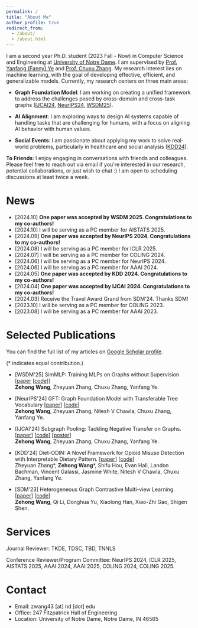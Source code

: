```yaml
---
permalink: /
title: "About Me"
author_profile: true
redirect_from: 
  - /about/
  - /about.html
---
```


I am a second year Ph.D. student (2023 Fall - Now) in Computer Science and Engineering at [University of Notre Dame](https://www.nd.edu/). I am supervised by [Prof. Yanfang (Fanny) Ye](http://yes-lab.org/) and [Prof. Chuxu Zhang](https://chuxuzhang.github.io/). My research interest lies on machine learning, with the goal of developing effective, efficient, and generalizable models. Currently, my research centers on three main areas:

- **Graph Foundation Model**: I am working on creating a unified framework to address the challenges posed by cross-domain and cross-task graphs ([IJCAI24](https://arxiv.org/abs/2402.08907), [NeurIPS24](https://arxiv.org/abs/2411.06070), [WSDM25](https://arxiv.org/abs/2402.08918)).

- **AI Alignment**: I am exploring ways to design AI systems capable of handling tasks that are challenging for humans, with a focus on aligning AI behavior with human values.

- **Social Events**: I am passionate about applying my work to solve real-world problems, particularly in healthcare and social analysis ([KDD24](https://arxiv.org/abs/2403.08820)). 


<b>To Friends</b>: I enjoy engaging in conversations with friends and colleagues. Please feel free to reach out via email if you're interested in our research, potential collaborations, or just wish to chat :) I am open to scheduling discussions at least twice a week.

News
======

* [2024.10] **One paper was accepted by WSDM 2025. Congratulations to my co-authors!**
* [2024.10] I will be serving as a PC member for AISTATS 2025. 
* [2024.09] **One paper was accepted by NeurIPS 2024. Congratulations to my co-authors!**
* [2024.08] I will be serving as a PC member for ICLR 2025. 
* [2024.07] I will be serving as a PC member for COLING 2024.
* [2024.06] I will be serving as a PC member for NeurIPS 2024.
* [2024.06] I will be serving as a PC member for AAAI 2024.
* [2024.05] **One paper was accepted by KDD 2024. Congratulations to my co-authors!**
* [2024.04] **One paper was accepted by IJCAI 2024. Congratulations to my co-authors!**
* [2024.03] Receive the Travel Award Grand from SDM'24. Thanks SDM!
* [2023.10] I will be serving as a PC member for COLING 2023.
* [2023.08] I will be serving as a PC member for AAAI 2023.

Selected Publications
======

You can find the full list of my articles on [Google Scholar profile](https://scholar.google.com/citations?user=-qXxOv0AAAAJ).

(\* indicates equal contribution.)

- [WSDM'25] SimMLP: Training MLPs on Graphs without Supervision [[paper](https://arxiv.org/abs/2402.08918) [[code](https://github.com/Zehong-Wang/SimMLP)]]\
<b>Zehong Wang</b>, Zheyuan Zhang, Chuxu Zhang, Yanfang Ye.

- [NeurIPS'24] GFT: Graph Foundation Model with Transferable Tree Vocabulary [[paper](https://arxiv.org/abs/2411.06070)] [[code](https://github.com/Zehong-Wang/GFT)]\
<b>Zehong Wang</b>, Zheyuan Zhang, Nitesh V Chawla, Chuxu Zhang, Yanfang Ye.

- [IJCAI'24] Subgraph Pooling: Tackling Negative Transfer on Graphs. [[paper](https://arxiv.org/abs/2402.08907)] [[code](https://github.com/Zehong-Wang/Subgraph-Pooling)] [[poster](/files/ijcai24/sp/poster.pdf)]\
<b>Zehong Wang</b>, Zheyuan Zhang, Chuxu Zhang, Yanfang Ye.

- [KDD'24] Diet-ODIN: A Novel Framework for Opioid Misuse Detection with Interpretable Dietary Pattern. [[paper](https://dl.acm.org/doi/abs/10.1145/3637528.3671587)] [[code](https://github.com/JasonZhangzy1757/Diet-ODIN)]\
Zheyuan Zhang\*, <b>Zehong Wang</b>\*, Shifu Hou, Evan Hall, Landon Bachman, Vincent Galassi, Jasmine White, Nitesh V Chawla, Chuxu Zhang, Yanfang Ye.

- [SDM'23] Heterogeneous Graph Contrastive Multi-view Learning. [[paper](https://epubs.siam.org/doi/abs/10.1137/1.9781611977653.ch16)] [[code](https://github.com/Zehong-Wang/HGCML)]\
<b>Zehong Wang</b>, Qi Li, Donghua Yu, Xiaolong Han, Xiao-Zhi Gao, Shigen Shen. 


Services
======

Journal Reviewer: TKDE, TDSC, TBD, TNNLS

Conference Reviewer/Program Committee: NeurIPS 2024, ICLR 2025, AISTATS 2025, AAAI 2024, AAAI 2025, COLING 2024, COLING 2025. 

Contact
======

- Email: zwang43 [at] nd [dot] edu
- Office: 247 Fitzpatrick Hall of Engineering
- Location: University of Notre Dame, Notre Dame, IN 46565